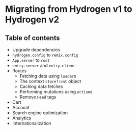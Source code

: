 # Migrating from Hydrogen v1 to Hydrogen v2

## Table of contents

- Upgrade dependencies
- `hydrogen.config` to `remix.config`
- `App.server` to `root`
- `entry.server` and `entry.client`
- Routes
  - Fetching data using `loader`s
  - The context `storefront` object
  - Caching data fetches
  - Performing mutations using `action`s
  - Remove `Head` tags
- Cart
- Account
- Search engine optimization
- Analytics
- Internationalization
